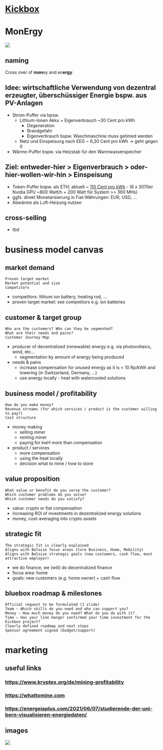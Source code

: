 # [Kickbox](https://home.getkickbox.com/#about)

# MonErgy

[![](https://images.unsplash.com/photo-1545209463-e2825498edbf?ixlib=rb-1.2.1&ixid=MnwxMjA3fDB8MHxwaG90by1wYWdlfHx8fGVufDB8fHx8&auto=format&fit=crop&w=1567&q=80)](https://unsplash.com/photos/_h0xG4s6NFg)

## naming
Cross over of **mon**ey and en**ergy**. 

## Idee: wirtschaftliche Verwendung von dezentral erzeugter, überschüssiger Energie bspw. aus PV-Anlagen
 - Strom-Puffer via bpsw. 
   - Lithium-Ionen Akku + Eigenverbrauch ~30 Cent pro kWh
     - Degeneration 
     - Brandgefahr
     - Eigenverbrauch bspw. Waschmaschine muss getimed werden
   - Netz und Einspeisung nach EEG ~ 6,20 Cent pro kWh -> geht gegen 0
 - Wärme-Puffer bspw. via Heizstab für den Warmwasserspeicher 

## Ziel: entweder-hier > Eigenverbrauch > oder-hier-wollen-wir-hin > Einspeisung

 - Token-Puffer bspw. als ETH; aktuell ~ [110 Cent pro kWh](https://whattomine.com) - (6 x 3070er Nvidia GPU ~800 Watt/h + 200 Watt für System >> 360 MHs) 
  - ggfs. direkt Monetarisierung in Fiat-Währungen: EUR, USD, ...
  - Abwärme als Luft-Heizung nutzen

## cross-selling
 - tbd

# business model canvas

## market demand

```
Proven target market
Market potential and size
Competitors
```

 - competitors: lithium ion battery, heating rod, ...
 - proven target market: see competitors e.g. ion batteries

## customer & target group

```
Who are the customers? Who can they be segmented?
What are their needs and pains?
Customer Journey Map
```
 - producer of decentralized (renewable) energy e.g. via photovoltaics, wind, etc...
    - segmentation by amount of energy being produced
 - needs & pains
    - increase compensation for unused energy as it is < 10 Rp/kWh and lowering (in Switzerland, Germany, ...)
    - use energy locally - heat with watercooled solutions

## business model / profitability 

```
How do you make money? 
Revenue streams (for which services / product is the customer willing to pay?)
Cost structure
```
 - money making
    - selling miner
    - renting miner
    - paying for kwH more than compensation
 - product / services
    - more compensation
    - using the heat locally
    - decision what to mine / how to store

## value proposition

```
What value or benefit do you serve the customer?
Which customer problems do you solve?
Which customer needs do you satisfy? 
```
 - value: crypto or fiat compensation 
 - increasing ROI of investments in dezentralized energy solutions
 - money, cost-averaging into crypto assets

## strategic fit

```
The strategic fit is clearly explained
Aligns with Baloise focus areas (Core Business, Home, Mobility)
Aligns with Baloise strategic goals (new customers, cash flow, most attractive employer)
```
 - we do finance, we (will) do decentralized finance
 - focus area: home
 - goals: new customers (e.g. home owner) + cash flow

## bluebox roadmap & milestones

```
Official request to be formulated (1 slide)
Team – Which skills do you need and who can support you?
Money – How much money do you need? What do you do with it?
Time – Has your line manger confirmed your time investment for the Kickbox project?
Clearly defined roadmap and next steps
Sponsor agreement signed (budget/support)
```

# marketing

## useful links

### https://www.kryptex.org/de/mining-profitability
### https://whattomine.com
### https://energeiaplus.com/2021/06/07/studierende-der-uni-bern-visualisieren-energiedaten/

## images

[![](https://images.unsplash.com/photo-1518544648563-3d99717dbe95?ixid=MnwxMjA3fDB8MHxwaG90by1wYWdlfHx8fGVufDB8fHx8&ixlib=rb-1.2.1&auto=format&fit=crop&w=1649&q=80)](https://unsplash.com/photos/fZoLhGQIejU)
